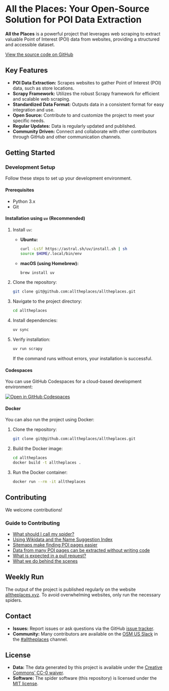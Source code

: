 # All the Places: Your Open-Source Solution for POI Data Extraction

**All the Places** is a powerful project that leverages web scraping to extract valuable Point of Interest (POI) data from websites, providing a structured and accessible dataset.  

[View the source code on GitHub](https://github.com/alltheplaces/alltheplaces)

## Key Features

*   **POI Data Extraction:** Scrapes websites to gather Point of Interest (POI) data, such as store locations.
*   **Scrapy Framework:** Utilizes the robust Scrapy framework for efficient and scalable web scraping.
*   **Standardized Data Format:** Outputs data in a consistent format for easy integration and use.
*   **Open Source:** Contribute to and customize the project to meet your specific needs.
*   **Regular Updates:** Data is regularly updated and published.
*   **Community Driven:** Connect and collaborate with other contributors through GitHub and other communication channels.

## Getting Started

### Development Setup

Follow these steps to set up your development environment.

#### Prerequisites

*   Python 3.x
*   Git

#### Installation using `uv` (Recommended)

1.  Install `uv`:

    *   **Ubuntu:**
        ```bash
        curl -LsSf https://astral.sh/uv/install.sh | sh
        source $HOME/.local/bin/env
        ```
    *   **macOS (using Homebrew):**
        ```bash
        brew install uv
        ```

2.  Clone the repository:
    ```bash
    git clone git@github.com:alltheplaces/alltheplaces.git
    ```

3.  Navigate to the project directory:
    ```bash
    cd alltheplaces
    ```

4.  Install dependencies:
    ```bash
    uv sync
    ```

5.  Verify installation:
    ```bash
    uv run scrapy
    ```
    If the command runs without errors, your installation is successful.

#### Codespaces

You can use GitHub Codespaces for a cloud-based development environment:

[![Open in GitHub Codespaces](https://github.com/codespaces/badge.svg)](https://codespaces.new/alltheplaces/alltheplaces)

#### Docker

You can also run the project using Docker:

1.  Clone the repository:
    ```bash
    git clone git@github.com:alltheplaces/alltheplaces.git
    ```

2.  Build the Docker image:
    ```bash
    cd alltheplaces
    docker build -t alltheplaces .
    ```

3.  Run the Docker container:
    ```bash
    docker run --rm -it alltheplaces
    ```

## Contributing

We welcome contributions!

### Guide to Contributing
*   [What should I call my spider?](docs/SPIDER_NAMING.md)
*   [Using Wikidata and the Name Suggestion Index](docs/WIKIDATA.md)
*   [Sitemaps make finding POI pages easier](docs/SITEMAP.md)
*   [Data from many POI pages can be extracted without writing code](docs/STRUCTURED_DATA.md)
*   [What is expected in a pull request?](docs/PULL_REQUEST.md)
*   [What we do behind the scenes](docs/PIPELINES.md)

## Weekly Run

The output of the project is published regularly on the website [alltheplaces.xyz](https://www.alltheplaces.xyz/). To avoid overwhelming websites, only run the necessary spiders.

## Contact

*   **Issues:** Report issues or ask questions via the GitHub [issue tracker](https://github.com/alltheplaces/alltheplaces/issues).
*   **Community:** Many contributors are available on the [OSM US Slack](https://slack.openstreetmap.us/) in the [#alltheplaces](https://osmus.slack.com/archives/C07EY4Y3M6F) channel.

## License

*   **Data:** The data generated by this project is available under the [Creative Commons’ CC-0 waiver](https://creativecommons.org/publicdomain/zero/1.0/).
*   **Software:** The spider software (this repository) is licensed under the [MIT license](https://github.com/alltheplaces/alltheplaces/blob/master/LICENSE).